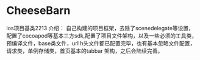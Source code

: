 # CheeseBarn
ios项目基类2213
介绍：
自己构建的项目框架，去除了scenedelegate等设置，配置了cocoapod等基本三方sdk,配置了项目文件架构，以及一些必须的工具类，预编译文件，base类文件，url h头文件都已配置完毕，也有基本忽略文件配置，请求类，单例存储类，首页基本的tabbar 架构，之后会陆续完善。
